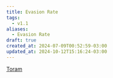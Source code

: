 ```yaml
---
title: Evasion Rate
tags:
  - v1.1
aliases:
  - Evasion Rate
draft: true
created_at: 2024-07-09T00:52:59-03:00
updated_at: 2024-10-12T15:16:24-03:00
---
```


[Toram](../26/Toram.md)
